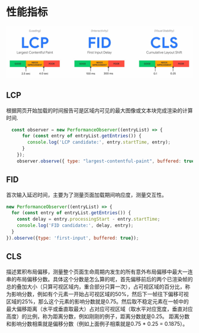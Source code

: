 # 性能指标

![](2022-03-19-20-43-52.png)

## LCP
根据网页开始加载的时间报告可是区域内可见的最大图像或文本块完成渲染的计算时间.

```js
  const observer = new PerformanceObserver((entryList) => {
      for (const entry of entryList.getEntries()) {
        console.log('LCP candidate:', entry.startTime, entry);
      }
    });
    observer.observe({ type: "largest-contentful-paint", buffered: true });
```

## FID
首次输入延迟时间，主要为了测量页面加载期间响应度，测量交互性。
```js
new PerformanceObserver((entryList) => {
  for (const entry of entryList.getEntries()) {
    const delay = entry.processingStart - entry.startTime;
    console.log('FID candidate:', delay, entry);
  }
}).observe({type: 'first-input', buffered: true});
```

## CLS
描述累积布局偏移，测量整个页面生命周期内发生的所有意外布局偏移中最大一连串的布局偏移分数。具体这个分数是怎么算的呢，首先偏移前后的两个已渲染帧的总的叠加大小（只算可视区域内，重合部分只算一次），占可视区域的百分比，称为影响分数，例如有个元素一开始占可视区域的50%，然后下一帧往下偏移可视区域的25%，那么这个元素的影响分数就是0.75。然后取不稳定元素在一帧中的最大偏移距离（水平或垂直取最大）占对应可视区域（取水平对应宽度，垂直对应高度）的比例，称为距离分数，例如刚刚的例子，距离分数就是0.25。
距离分数和影响分数相乘就是偏移分数（例如上面例子相乘就是0.75 * 0.25 = 0.1875）。